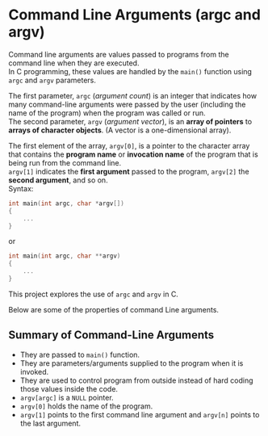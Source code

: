 # Command Line Arguments (argc and argv)

Command line arguments are values passed to programs from the command line when they are executed.\
In C programming, these values are handled by the `main()` function using `argc` and `argv` parameters.

The first parameter, `argc` (_argument count_) is an integer that indicates how many command-line arguments were passed by the user (including the name of the program) when the program was called or run.\
The second parameter, `argv` (_argument vector_), is an **array of pointers** to **arrays of character objects**. (A vector is a one-dimensional array).

The first element of the array, `argv[0]`, is a pointer to the character array that contains the **program name** or **invocation name** of the program that is being run from the command line.\
`argv[1]` indicates the **first argument** passed to the program, `argv[2]` the **second argument**, and so on.\
Syntax:

```C
int main(int argc, char *argv[])
{
    ...
}
```

or

```C
int main(int argc, char **argv)
{
    ...
}
```

This project explores the use of `argc` and `argv` in C.

Below are some of the properties of command Line arguments.

## Summary of Command-Line Arguments

- They are passed to `main()` function.
- They are parameters/arguments supplied to the program when it is invoked.
- They are used to control program from outside instead of hard coding those values inside the code.
- `argv[argc]` is a `NULL` pointer.
- `argv[0]` holds the name of the program.
- `argv[1]` points to the first command line argument and `argv[n]` points to the last argument.
